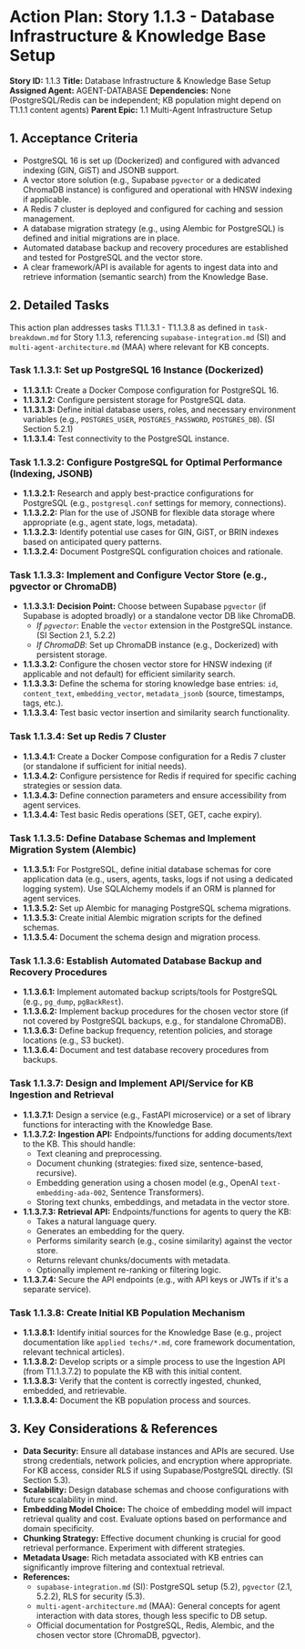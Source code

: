 # Action Plan: Story 1.1.3 - Database Infrastructure & Knowledge Base Setup

**Story ID:** 1.1.3
**Title:** Database Infrastructure & Knowledge Base Setup
**Assigned Agent:** AGENT-DATABASE
**Dependencies:** None (PostgreSQL/Redis can be independent; KB population might depend on T1.1.1 content agents)
**Parent Epic:** 1.1 Multi-Agent Infrastructure Setup

## 1. Acceptance Criteria

- PostgreSQL 16 is set up (Dockerized) and configured with advanced indexing (GIN, GiST) and JSONB support.
- A vector store solution (e.g., Supabase `pgvector` or a dedicated ChromaDB instance) is configured and operational with HNSW indexing if applicable.
- A Redis 7 cluster is deployed and configured for caching and session management.
- A database migration strategy (e.g., using Alembic for PostgreSQL) is defined and initial migrations are in place.
- Automated database backup and recovery procedures are established and tested for PostgreSQL and the vector store.
- A clear framework/API is available for agents to ingest data into and retrieve information (semantic search) from the Knowledge Base.

## 2. Detailed Tasks

This action plan addresses tasks T1.1.3.1 - T1.1.3.8 as defined in `task-breakdown.md` for Story 1.1.3, referencing `supabase-integration.md` (SI) and `multi-agent-architecture.md` (MAA) where relevant for KB concepts.

### Task 1.1.3.1: Set up PostgreSQL 16 Instance (Dockerized)
   - **1.1.3.1.1:** Create a Docker Compose configuration for PostgreSQL 16.
   - **1.1.3.1.2:** Configure persistent storage for PostgreSQL data.
   - **1.1.3.1.3:** Define initial database users, roles, and necessary environment variables (e.g., `POSTGRES_USER`, `POSTGRES_PASSWORD`, `POSTGRES_DB`). (SI Section 5.2.1)
   - **1.1.3.1.4:** Test connectivity to the PostgreSQL instance.

### Task 1.1.3.2: Configure PostgreSQL for Optimal Performance (Indexing, JSONB)
   - **1.1.3.2.1:** Research and apply best-practice configurations for PostgreSQL (e.g., `postgresql.conf` settings for memory, connections).
   - **1.1.3.2.2:** Plan for the use of JSONB for flexible data storage where appropriate (e.g., agent state, logs, metadata).
   - **1.1.3.2.3:** Identify potential use cases for GIN, GiST, or BRIN indexes based on anticipated query patterns.
   - **1.1.3.2.4:** Document PostgreSQL configuration choices and rationale.

### Task 1.1.3.3: Implement and Configure Vector Store (e.g., pgvector or ChromaDB)
   - **1.1.3.3.1:** **Decision Point:** Choose between Supabase `pgvector` (if Supabase is adopted broadly) or a standalone vector DB like ChromaDB.
      - *If `pgvector`*: Enable the `vector` extension in the PostgreSQL instance. (SI Section 2.1, 5.2.2)
      - *If ChromaDB*: Set up ChromaDB instance (e.g., Dockerized) with persistent storage.
   - **1.1.3.3.2:** Configure the chosen vector store for HNSW indexing (if applicable and not default) for efficient similarity search.
   - **1.1.3.3.3:** Define the schema for storing knowledge base entries: `id`, `content_text`, `embedding_vector`, `metadata_jsonb` (source, timestamps, tags, etc.).
   - **1.1.3.3.4:** Test basic vector insertion and similarity search functionality.

### Task 1.1.3.4: Set up Redis 7 Cluster
   - **1.1.3.4.1:** Create a Docker Compose configuration for a Redis 7 cluster (or standalone if sufficient for initial needs).
   - **1.1.3.4.2:** Configure persistence for Redis if required for specific caching strategies or session data.
   - **1.1.3.4.3:** Define connection parameters and ensure accessibility from agent services.
   - **1.1.3.4.4:** Test basic Redis operations (SET, GET, cache expiry).

### Task 1.1.3.5: Define Database Schemas and Implement Migration System (Alembic)
   - **1.1.3.5.1:** For PostgreSQL, define initial database schemas for core application data (e.g., users, agents, tasks, logs if not using a dedicated logging system). Use SQLAlchemy models if an ORM is planned for agent services.
   - **1.1.3.5.2:** Set up Alembic for managing PostgreSQL schema migrations.
   - **1.1.3.5.3:** Create initial Alembic migration scripts for the defined schemas.
   - **1.1.3.5.4:** Document the schema design and migration process.

### Task 1.1.3.6: Establish Automated Database Backup and Recovery Procedures
   - **1.1.3.6.1:** Implement automated backup scripts/tools for PostgreSQL (e.g., `pg_dump`, `pgBackRest`).
   - **1.1.3.6.2:** Implement backup procedures for the chosen vector store (if not covered by PostgreSQL backups, e.g., for standalone ChromaDB).
   - **1.1.3.6.3:** Define backup frequency, retention policies, and storage locations (e.g., S3 bucket).
   - **1.1.3.6.4:** Document and test database recovery procedures from backups.

### Task 1.1.3.7: Design and Implement API/Service for KB Ingestion and Retrieval
   - **1.1.3.7.1:** Design a service (e.g., FastAPI microservice) or a set of library functions for interacting with the Knowledge Base.
   - **1.1.3.7.2:** **Ingestion API:** Endpoints/functions for adding documents/text to the KB. This should handle:
      - Text cleaning and preprocessing.
      - Document chunking (strategies: fixed size, sentence-based, recursive).
      - Embedding generation using a chosen model (e.g., OpenAI `text-embedding-ada-002`, Sentence Transformers).
      - Storing text chunks, embeddings, and metadata in the vector store.
   - **1.1.3.7.3:** **Retrieval API:** Endpoints/functions for agents to query the KB:
      - Takes a natural language query.
      - Generates an embedding for the query.
      - Performs similarity search (e.g., cosine similarity) against the vector store.
      - Returns relevant chunks/documents with metadata.
      - Optionally implement re-ranking or filtering logic.
   - **1.1.3.7.4:** Secure the API endpoints (e.g., with API keys or JWTs if it's a separate service).

### Task 1.1.3.8: Create Initial KB Population Mechanism
   - **1.1.3.8.1:** Identify initial sources for the Knowledge Base (e.g., project documentation like `applied techs/*.md`, core framework documentation, relevant technical articles).
   - **1.1.3.8.2:** Develop scripts or a simple process to use the Ingestion API (from T1.1.3.7.2) to populate the KB with this initial content.
   - **1.1.3.8.3:** Verify that the content is correctly ingested, chunked, embedded, and retrievable.
   - **1.1.3.8.4:** Document the KB population process and sources.

## 3. Key Considerations & References

- **Data Security:** Ensure all database instances and APIs are secured. Use strong credentials, network policies, and encryption where appropriate. For KB access, consider RLS if using Supabase/PostgreSQL directly. (SI Section 5.3).
- **Scalability:** Design database schemas and choose configurations with future scalability in mind.
- **Embedding Model Choice:** The choice of embedding model will impact retrieval quality and cost. Evaluate options based on performance and domain specificity.
- **Chunking Strategy:** Effective document chunking is crucial for good retrieval performance. Experiment with different strategies.
- **Metadata Usage:** Rich metadata associated with KB entries can significantly improve filtering and contextual retrieval.
- **References:**
    - `supabase-integration.md` (SI): PostgreSQL setup (5.2), `pgvector` (2.1, 5.2.2), RLS for security (5.3).
    - `multi-agent-architecture.md` (MAA): General concepts for agent interaction with data stores, though less specific to DB setup.
    - Official documentation for PostgreSQL, Redis, Alembic, and the chosen vector store (ChromaDB, pgvector).
